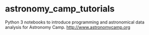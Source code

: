 # astronomy_camp_tutorials

Python 3 notebooks to introduce programming and astronomical data analysis for Astronomy Camp. 
http://www.astronomycamp.org
